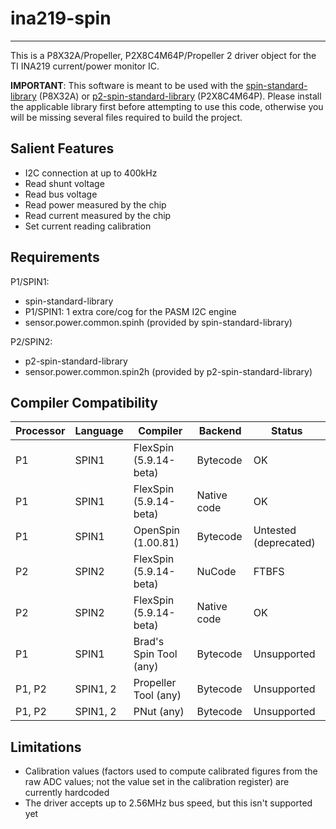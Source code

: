 # ina219-spin
-------------

This is a P8X32A/Propeller, P2X8C4M64P/Propeller 2 driver object for the TI INA219 current/power monitor IC.

**IMPORTANT**: This software is meant to be used with the [spin-standard-library](https://github.com/avsa242/spin-standard-library) (P8X32A) or [p2-spin-standard-library](https://github.com/avsa242/p2-spin-standard-library) (P2X8C4M64P). Please install the applicable library first before attempting to use this code, otherwise you will be missing several files required to build the project.

## Salient Features

* I2C connection at up to 400kHz
* Read shunt voltage
* Read bus voltage
* Read power measured by the chip
* Read current measured by the chip
* Set current reading calibration

## Requirements

P1/SPIN1:
* spin-standard-library
* P1/SPIN1: 1 extra core/cog for the PASM I2C engine
* sensor.power.common.spinh (provided by spin-standard-library)

P2/SPIN2:
* p2-spin-standard-library
* sensor.power.common.spin2h (provided by p2-spin-standard-library)

## Compiler Compatibility

| Processor | Language | Compiler               | Backend     | Status                |
|-----------|----------|------------------------|-------------|-----------------------|
| P1        | SPIN1    | FlexSpin (5.9.14-beta) | Bytecode    | OK                    |
| P1        | SPIN1    | FlexSpin (5.9.14-beta) | Native code | OK                    |
| P1        | SPIN1    | OpenSpin (1.00.81)     | Bytecode    | Untested (deprecated) |
| P2        | SPIN2    | FlexSpin (5.9.14-beta) | NuCode      | FTBFS                 |
| P2        | SPIN2    | FlexSpin (5.9.14-beta) | Native code | OK                    |
| P1        | SPIN1    | Brad's Spin Tool (any) | Bytecode    | Unsupported           |
| P1, P2    | SPIN1, 2 | Propeller Tool (any)   | Bytecode    | Unsupported           |
| P1, P2    | SPIN1, 2 | PNut (any)             | Bytecode    | Unsupported           |

## Limitations

* Calibration values (factors used to compute calibrated figures from the raw ADC values; not the value set in the calibration register) are currently hardcoded
* The driver accepts up to 2.56MHz bus speed, but this isn't supported yet


